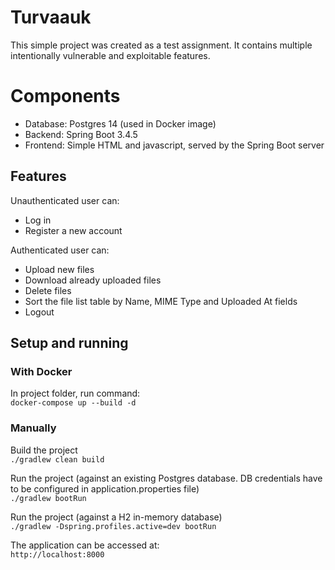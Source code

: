 # Turvaauk
This simple project was created as a test assignment. It contains multiple intentionally vulnerable and exploitable features.

# Components
- Database: Postgres 14 (used in Docker image)
- Backend: Spring Boot 3.4.5
- Frontend: Simple HTML and javascript, served by the Spring Boot server

## Features
Unauthenticated user can:
- Log in
- Register a new account

Authenticated user can:
- Upload new files
- Download already uploaded files
- Delete files
- Sort the file list table by Name, MIME Type and Uploaded At fields
- Logout

## Setup and running
### With Docker
In project folder, run command:  
`docker-compose up --build -d`

### Manually
Build the project  
`./gradlew clean build`

Run the project (against an existing Postgres database. DB credentials have to be configured in application.properties file)  
`./gradlew bootRun`

Run the project (against a H2 in-memory database)  
`./gradlew -Dspring.profiles.active=dev bootRun`

The application can be accessed at:  
`http://localhost:8000`
